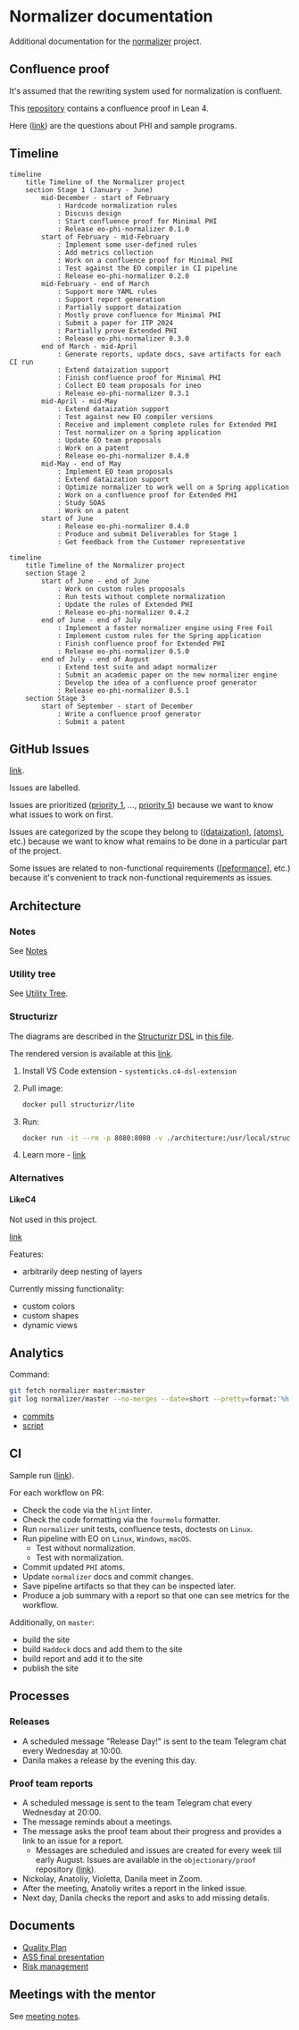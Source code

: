 # Normalizer documentation

Additional documentation for the [normalizer](https://github.com/objectionary/normalizer) project.

## Confluence proof

It's assumed that the rewriting system used for normalization is confluent.

This [repository](https://github.com/objectionary/proof) contains a confluence proof in Lean 4.

Here ([link](https://www.overleaf.com/4611428655spqyynvnqgrt#978f7a)) are the questions about PHI and sample programs.

## Timeline

```mermaid
timeline
    title Timeline of the Normalizer project
    section Stage 1 (January - June)
        mid-December - start of February
            : Hardcode normalization rules
            : Discuss design
            : Start confluence proof for Minimal PHI
            : Release eo-phi-normalizer 0.1.0
        start of February - mid-February
            : Implement some user-defined rules
            : Add metrics collection
            : Work on a confluence proof for Minimal PHI
            : Test against the EO compiler in CI pipeline
            : Release eo-phi-normalizer 0.2.0
        mid-February - end of March
            : Support more YAML rules
            : Support report generation
            : Partially support dataization
            : Mostly prove confluence for Minimal PHI
            : Submit a paper for ITP 2024
            : Partially prove Extended PHI
            : Release eo-phi-normalizer 0.3.0
        end of March - mid-April
            : Generate reports, update docs, save artifacts for each CI run
            : Extend dataization support
            : Finish confluence proof for Minimal PHI
            : Collect EO team proposals for ineo
            : Release eo-phi-normalizer 0.3.1
        mid-April - mid-May
            : Extend dataization support
            : Test against new EO compiler versions
            : Receive and implement complete rules for Extended PHI
            : Test normalizer on a Spring application
            : Update EO team proposals
            : Work on a patent
            : Release eo-phi-normalizer 0.4.0
        mid-May - end of May
            : Implement EO team proposals
            : Extend dataization support
            : Optimize normalizer to work well on a Spring application
            : Work on a confluence proof for Extended PHI
            : Study SOAS
            : Work on a patent
        start of June
            : Release eo-phi-normalizer 0.4.0
            : Produce and submit Deliverables for Stage 1
            : Get feedback from the Customer representative
```

```mermaid
timeline
    title Timeline of the Normalizer project
    section Stage 2
        start of June - end of June
            : Work on custom rules proposals
            : Run tests without complete normalization
            : Update the rules of Extended PHI
            : Release eo-phi-normalizer 0.4.2
        end of June - end of July
            : Implement a faster normalizer engine using Free Foil
            : Implement custom rules for the Spring application
            : Finish confluence proof for Extended PHI
            : Release eo-phi-normalizer 0.5.0
        end of July - end of August
            : Extend test suite and adapt normalizer
            : Submit an academic paper on the new normalizer engine
            : Develop the idea of a confluence proof generator
            : Release eo-phi-normalizer 0.5.1
    section Stage 3
        start of September - start of December
            : Write a confluence proof generator
            : Submit a patent
```

## GitHub Issues

[link](https://github.com/objectionary/normalizer/issues).

Issues are labelled.

Issues are prioritized ([priority 1](https://github.com/objectionary/normalizer/issues?q=is%3Aopen+is%3Aissue+label%3A%22priority+1%22), ..., [priority 5](https://github.com/objectionary/normalizer/issues?q=is%3Aopen+is%3Aissue+label%3A%22priority+5%22+)) because we want to know what issues to work on first.

Issues are categorized by the scope they belong to ([(dataization)](https://github.com/objectionary/normalizer/issues?q=is%3Aissue+is%3Aopen+label%3A%28dataization%29+), [(atoms)](https://github.com/objectionary/normalizer/issues?q=is%3Aissue+is%3Aopen+label%3A%28atoms%29+), etc.) because we want to know what remains to be done in a particular part of the project.

Some issues are related to non-functional requirements ([[peformance]](https://github.com/objectionary/normalizer/issues?q=is%3Aissue+is%3Aopen+label%3A%5Bperformance%5D+), etc.) because it's convenient to track non-functional requirements as issues.

## Architecture

### Notes

See [Notes](general-notes.md)

### Utility tree

See [Utility Tree](https://github.com/objectionary/normalizer/issues/321).

### Structurizr

The diagrams are described in the [Structurizr DSL](https://docs.structurizr.com/dsl) in [this file](./architecture/workspace.dsl).

The rendered version is available at this [link](https://structurizr.com/share/91641/24dd60f5-f95c-4b23-b477-9f4d3ebc6f3c).

1. Install VS Code extension - `systemticks.c4-dsl-extension`

1. Pull image:

    ```sh
    docker pull structurizr/lite
    ```

1. Run:

    ```sh
    docker run -it --rm -p 8080:8080 -v ./architecture:/usr/local/structurizr -e STRUCTURIZR_WORKSPACE_PATH=. structurizr/lite
    ```

1. Learn more - [link](https://github.com/structurizr/)

### Alternatives

#### LikeC4

Not used in this project.

[link](https://likec4.dev/)

Features:

- arbitrarily deep nesting of layers

Currently missing functionality:

- custom colors
- custom shapes
- dynamic views

## Analytics

Command:

```sh
git fetch normalizer master:master
git log normalizer/master --no-merges --date=short --pretty=format:'%h | %an | %ad | %s' > data/commits.csv
```

- [commits](./data/commits.csv)
- [script](analytics_tools/commits.py)

## CI

Sample run ([link](https://github.com/objectionary/normalizer/actions/runs/8976635334)).

For each workflow on PR:

- Check the code via the `hlint` linter.
- Check the code formatting via the `fourmolu` formatter.
- Run `normalizer` unit tests, confluence tests, doctests on `Linux`.
- Run pipeline with EO on `Linux`, `Windows`, `macOS`.
  - Test without normalization.
  - Test with normalization.
- Commit updated `PHI` atoms.
- Update `normalizer` docs and commit changes.
- Save pipeline artifacts so that they can be inspected later.
- Produce a job summary with a report so that one can see metrics for the workflow.

Additionally, on `master`:

- build the site
- build `Haddock` docs and add them to the site
- build report and add it to the site
- publish the site

## Processes

### Releases

- A scheduled message "Release Day!" is sent to the team Telegram chat every Wednesday at 10:00.
- Danila makes a release by the evening this day.

### Proof team reports

- A scheduled message is sent to the team Telegram chat every Wednesday at 20:00.
- The message reminds about a meetings.
- The message asks the proof team about their progress and provides a link to an issue for a report.
  - Messages are scheduled and issues are created for every week till early August. Issues are available in the `objectionary/proof` repository ([link](https://github.com/objectionary/proof/issues?q=is%3Aissue+is%3Aclosed+%5Breport%5D)).
- Nickolay, Anatoliy, Violetta, Danila meet in Zoom.
- After the meeting, Anatoliy writes a report in the linked issue.
- Next day, Danila checks the report and asks to add missing details.

## Documents

- [Quality Plan](https://docs.google.com/document/d/1Rt7J87Mq_zzY-1vyLrTlqFe23zezw4I41yJE73ObgGk/edit?usp=sharing)
- [ASS final presentation](https://docs.google.com/presentation/d/1yDkyhUldUwvb1oSDPrJzZHJGthF7Suc3T3OEuq3qOfY/edit?usp=sharing)
- [Risk management](https://docs.google.com/presentation/d/1T3vpHEK6slE48Gds3317EYC_Dxflhj-JY-KTjNE6hwg/edit?usp=sharing)

## Meetings with the mentor

See [meeting notes](./meetings-with-mentor.md).

